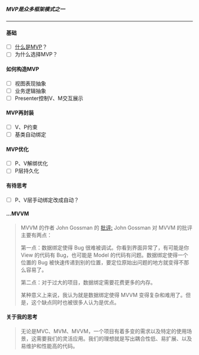 ##### MVP是众多框架模式之一

---

#### 基础

- [ ] [什么是MVP](/Users/blossom/Desktop/Document/技术分享文稿)？
- [ ] 为什么选择MVP？

#### 如何构造MVP

- [ ] 视图表现抽象
- [ ] 业务逻辑抽象
- [ ] Presenter控制V、M交互展示

#### MVP再封装

- [ ] V、P约束
- [ ] 基类自动绑定

#### MVP优化

- [ ] P、V解绑优化
- [ ] P层持久化

#### 有待思考

- [ ] P、V层手动绑定改成自动？

#### ...MVVM

> MVVM 的作者 John Gossman 的 [批评:](http://blogs.msdn.com/b/johngossman/archive/2006/03/04/543695.aspx) John Gossman 对 MVVM 的批评主要有两点：
>
> 第一点：数据绑定使得 Bug 很难被调试。你看到界面异常了，有可能是你 View 的代码有 Bug，也可能是 Model 的代码有问题。数据绑定使得一个位置的 Bug 被快速传递到别的位置，要定位原始出问题的地方就变得不那么容易了。
>
> 第二点：对于过大的项目，数据绑定需要花费更多的内存。
>
> 某种意义上来说，我认为就是数据绑定使得 MVVM 变得复杂和难用了。但是，这个缺点同时也被很多人认为是优点。

#### 关于我的思考

> 无论是MVC、MVM、MVVM，一个项目有着多变的需求以及特定的使用场景，这需要我们的灵活应用。我们的理想就是写出耦合性低、易扩展、以及易维护和性能高的代码。

 